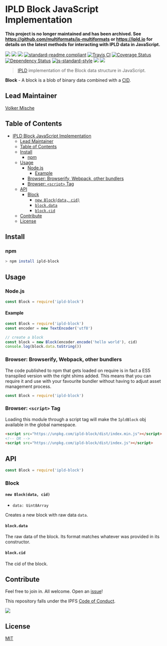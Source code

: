 # IPLD Block JavaScript Implementation

**This project is no longer maintained and has been archived. See https://github.com/multiformats/js-multiformats or https://ipld.io for details on the latest methods for interacting with IPLD data in JavaScript.**

[![](https://img.shields.io/badge/made%20by-Protocol%20Labs-blue.svg?style=flat-square)](http://ipn.io)
[![](https://img.shields.io/badge/project-IPLD-blue.svg?style=flat-square)](http://ipld.io/)
[![](https://img.shields.io/badge/freenode-%23ipld-blue.svg?style=flat-square)](http://webchat.freenode.net/?channels=%23ipld)
[![standard-readme compliant](https://img.shields.io/badge/standard--readme-OK-green.svg?style=flat-square)](https://github.com/RichardLitt/standard-readme)
[![Travis CI](https://flat.badgen.net/travis/ipld/js-ipld-block)](https://travis-ci.com/ipld/js-ipld-block)
[![Coverage Status](https://coveralls.io/repos/github/ipld/js-ipld-block/badge.svg?branch=master)](https://coveralls.io/github/ipld/js-ipld-block?branch=master)
[![Dependency Status](https://david-dm.org/ipld/js-ipld-block.svg?style=flat-square)](https://david-dm.org/ipld/js-ipld-block)
[![js-standard-style](https://img.shields.io/badge/code%20style-standard-brightgreen.svg?style=flat-square)](https://github.com/feross/standard)
![](https://img.shields.io/badge/npm-%3E%3D3.0.0-orange.svg?style=flat-square)
![](https://img.shields.io/badge/Node.js-%3E%3D4.0.0-orange.svg?style=flat-square)

> [IPLD][ipld] implementation of the Block data structure in JavaScript.

**Block** - A block is a blob of binary data combined with a [CID].

## Lead Maintainer

[Volker Mische](https://github.com/vmx)

## Table of Contents

- [IPLD Block JavaScript Implementation](#ipld-block-javascript-implementation)
  - [Lead Maintainer](#lead-maintainer)
  - [Table of Contents](#table-of-contents)
  - [Install](#install)
    - [npm](#npm)
  - [Usage](#usage)
    - [Node.js](#nodejs)
      - [Example](#example)
    - [Browser: Browserify, Webpack, other bundlers](#browser-browserify-webpack-other-bundlers)
    - [Browser: `<script>` Tag](#browser-script-tag)
  - [API](#api)
    - [Block](#block)
      - [`new Block(data, cid)`](#new-blockdata-cid)
      - [`block.data`](#blockdata)
      - [`block.cid`](#blockcid)
  - [Contribute](#contribute)
  - [License](#license)

## Install

### npm

```sh
> npm install ipld-block
```

## Usage

### Node.js

```js
const Block = require('ipld-block')
```

#### Example

```js
const Block = require('ipld-block')
const encoder = new TextEncoder('utf8')

// create a block
const block = new Block(encoder.encode('hello world'), cid)
console.log(block.data.toString())
```

### Browser: Browserify, Webpack, other bundlers

The code published to npm that gets loaded on require is in fact a ES5
transpiled version with the right shims added. This means that you can require
it and use with your favourite bundler without having to adjust asset management
process.

```js
const Block = require('ipld-block')
```

### Browser: `<script>` Tag

Loading this module through a script tag will make the `IpldBlock` obj available in
the global namespace.

```html
<script src="https://unpkg.com/ipld-block/dist/index.min.js"></script>
<!-- OR -->
<script src="https://unpkg.com/ipld-block/dist/index.js"></script>
```

## API

```js
const Block = require('ipld-block')
```

### Block

#### `new Block(data, cid)`

- `data: Uint8Array`

Creates a new block with raw data `data`.

#### `block.data`

The raw data of the block. Its format matches whatever was provided in its constructor.

#### `block.cid`

The cid of the block.

[ipld]: https://ipld.io/
[multihash]: https://github.com/multiformats/js-multihash
[CID]: https://github.com/multiformats/js-cid

## Contribute

Feel free to join in. All welcome. Open an [issue](https://github.com/ipld/js-ipld-block/issues)!

This repository falls under the IPFS [Code of Conduct](https://github.com/ipfs/community/blob/master/code-of-conduct.md).

[![](https://cdn.rawgit.com/jbenet/contribute-ipfs-gif/master/img/contribute.gif)](https://github.com/ipfs/community/blob/master/contributing.md)

## License

[MIT](LICENSE)
